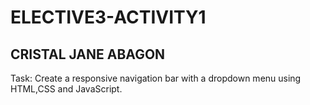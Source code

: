 # ELECTIVE3-ACTIVITY1
## CRISTAL JANE ABAGON
Task: Create a responsive navigation bar with a dropdown menu using HTML,CSS and JavaScript.
